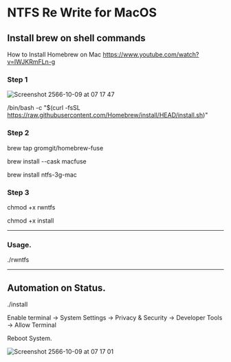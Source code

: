 # NTFS Re Write for MacOS

## Install brew on shell commands

How to Install Homebrew on Mac
https://www.youtube.com/watch?v=IWJKRmFLn-g

### Step 1

![Screenshot 2566-10-09 at 07 17 47](https://github.com/phuminsingla/RW_NTFS_MacOS/assets/5608098/2c37f66f-846e-4a56-94cb-1fc2057dcc3f)


/bin/bash -c "$(curl -fsSL https://raw.githubusercontent.com/Homebrew/install/HEAD/install.sh)"



### Step 2

brew tap gromgit/homebrew-fuse

brew install --cask macfuse

brew install ntfs-3g-mac 


### Step 3

chmod +x rwntfs

chmod +x install

-----------------------------------------

### Usage.

./rwntfs


-----------------------------------------

## Automation on Status.

./install

Enable terminal 
-> System Settings
  -> Privacy & Security
     -> Developer Tools
     -> Allow Terminal

Reboot System.

![Screenshot 2566-10-09 at 07 17 01](https://github.com/phuminsingla/RW_NTFS_MacOS/assets/5608098/3c8d62bb-a498-4a65-82a3-a8b72b7e1b9d)

